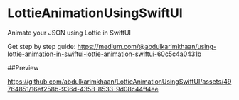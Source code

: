 # LottieAnimationUsingSwiftUI
Animate your JSON using Lottie in SwiftUI

Get step by step guide: 
https://medium.com/@abdulkarimkhaan/using-lottie-animation-in-swiftui-lottie-animation-swiftui-60c5c4a0431b


##Preview

https://github.com/abdulkarimkhaan/LottieAnimationUsingSwiftUI/assets/49764851/16ef258b-936d-4358-8533-9d08c44ff4ee



